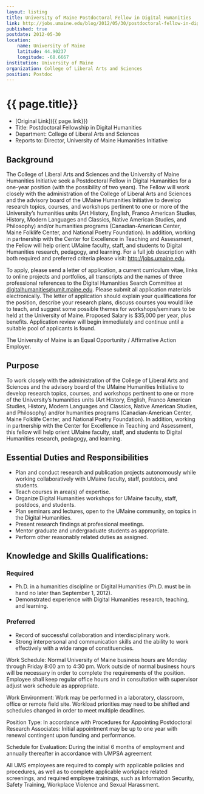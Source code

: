 ```yaml
---
layout: listing
title: University of Maine Postdoctoral Fellow in Digital Humanities
link: http://jobs.umaine.edu/blog/2012/05/30/postdoctoral-fellow-in-digital-humanities/
published: true
postdate: 2012-05-30
location:
	name: University of Maine
	latitude: 44.90237
	longitude: -68.6667
institution: University of Maine
organization: College of Liberal Arts and Sciences
position: Postdoc
---
```


# {{ page.title}}

* [Original Link]({{ page.link}})
* Title: Postdoctoral Fellowship in Digital Humanities
* Department: College of Liberal Arts and Sciences
* Reports to: Director, University of Maine Humanities Initiative

## Background
The College of Liberal Arts and Sciences and the University of Maine Humanities Initiative seek a Postdoctoral Fellow in Digital Humanities for a one-year position (with the possibility of two years). The Fellow will work closely with the administration of the College of Liberal Arts and Sciences and the advisory board of the UMaine Humanities Initiative to develop research topics, courses, and workshops pertinent to one or more of the University’s humanities units (Art History, English, Franco American Studies, History, Modern Languages and Classics, Native American Studies, and Philosophy) and/or humanities programs (Canadian-American Center, Maine Folklife Center, and National Poetry Foundation). In addition, working in partnership with the Center for Excellence in Teaching and Assessment, the Fellow will help orient UMaine faculty, staff, and students to Digital Humanities research, pedagogy, and learning. For a full job description with both required and preferred criteria please visit:  http://jobs.umaine.edu.

To apply, please send a letter of application, a current curriculum vitae, links to online projects and portfolios, all transcripts and the names of three professional references to the Digital Humanities Search Committee at digitalhumanities@umit.maine.edu.  Please submit all application materials electronically. The letter of application should explain your qualifications for the position, describe your research plans, discuss courses you would like to teach, and suggest some possible themes for workshops/seminars to be held at the University of Maine. Proposed Salary is $35,000 per year, plus benefits.  Application review will begin immediately and continue until a suitable pool of applicants is found.

The University of Maine is an Equal Opportunity / Affirmative Action Employer.

## Purpose
To work closely with the administration of the College of Liberal Arts and Sciences and the advisory board of the UMaine Humanities Initiative to develop research topics, courses, and workshops pertinent to one or more of the University’s humanities units (Art History, English, Franco American Studies, History, Modern Languages and Classics, Native American Studies, and Philosophy) and/or humanities programs (Canadian-American Center, Maine Folklife Center, and National Poetry Foundation). In addition, working in partnership with the Center for Excellence in Teaching and Assessment, this fellow will help orient UMaine faculty, staff, and students to Digital Humanities research, pedagogy, and learning.

## Essential Duties and Responsibilities

* Plan and conduct research and publication projects autonomously while working collaboratively with UMaine faculty, staff, postdocs, and students.
* Teach courses in area(s) of expertise.
* Organize Digital Humanities workshops for UMaine faculty, staff, postdocs, and students.
* Plan seminars and lectures, open to the UMaine community, on topics in the Digital Humanities.
* Present research findings at professional meetings.
* Mentor graduate and undergraduate students as appropriate.
* Perform other reasonably related duties as assigned.

## Knowledge and Skills Qualifications:

### Required
* Ph.D. in a humanities discipline or Digital Humanities (Ph.D. must be in hand no later than September 1, 2012).
* Demonstrated experience with Digital Humanities research, teaching, and learning.

### Preferred

* Record of successful collaboration and interdisciplinary work.
* Strong interpersonal and communication skills and the ability to work effectively with a wide range of constituencies.

Work Schedule: Normal University of Maine business hours are Monday through Friday 8:00 am to 4:30 pm.  Work outside of normal business hours will be necessary in order to complete the requirements of the position. Employee shall keep regular office hours and in consultation with supervisor adjust work schedule as appropriate.

Work Environment: Work may be performed in a laboratory, classroom, office or remote field site.  Workload priorities may need to be shifted and schedules changed in order to meet multiple deadlines.

Position Type: In accordance with Procedures for Appointing Postdoctoral Research Associates: Initial appointment may be up to one year with renewal contingent upon funding and performance.

Schedule for Evaluation: During the initial 6 months of employment and annually thereafter in accordance with UMPSA agreement

All UMS employees are required to comply with applicable policies and procedures, as well as to complete applicable workplace related screenings, and required employee trainings, such as Information Security, Safety Training, Workplace Violence and Sexual Harassment.